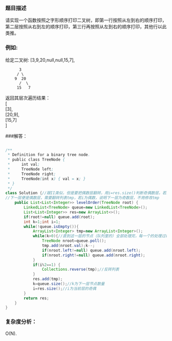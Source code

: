 ### 题目描述   
请实现一个函数按照之字形顺序打印二叉树，即第一行按照从左到右的顺序打印，第二层按照从右到左的顺序打印，第三行再按照从左到右的顺序打印，其他行以此类推。
   
### 例如:   
给定二叉树: [3,9,20,null,null,15,7],

          3
         / \
        9  20
          /  \
         15   7     

返回其层次遍历结果：     
[   
  [3],   
  [20,9],   
  [15,7]   
]   

###解答：   
```java

/**
 * Definition for a binary tree node.
 * public class TreeNode {
 *     int val;
 *     TreeNode left;
 *     TreeNode right;
 *     TreeNode(int x) { val = x; }
 * }
 */
class Solution {//跟II类似，但是要把偶数层翻转，用i=res.size()判断奇偶数层，若i为奇数，说明已有奇数个层，
//下一层便是偶数层，需要翻转列表tmp，若i为偶数，说明下一层为奇数层，不用修改tmp
    public List<List<Integer>> levelOrder(TreeNode root) {
        LinkedList<TreeNode> queue=new LinkedList<TreeNode>();
        List<List<Integer>> res=new ArrayList<>();
        if(root!=null) queue.add(root);
        int k=1;int i=1;
        while(!queue.isEmpty()){
            ArrayList<Integer> tmp=new ArrayList<Integer>();
            while(k>0){//直到这一层的节点（队列里的）全部处理完，每一个的处理过程是把它的左右子节点放进队列
                TreeNode nroot=queue.poll();
                tmp.add(nroot.val);k--;
                if(nroot.left!=null) queue.add(nroot.left);
                if(nroot.right!=null) queue.add(nroot.right);
            } 
            if(i%2==1) {
                Collections.reverse(tmp);//反转列表
            }
            res.add(tmp);
            k=queue.size();//k为下一层节点数量
            i=res.size();//i为当前层的奇偶
        }
        return res;
    }
}
```
### 复杂度分析：   
O(N).
